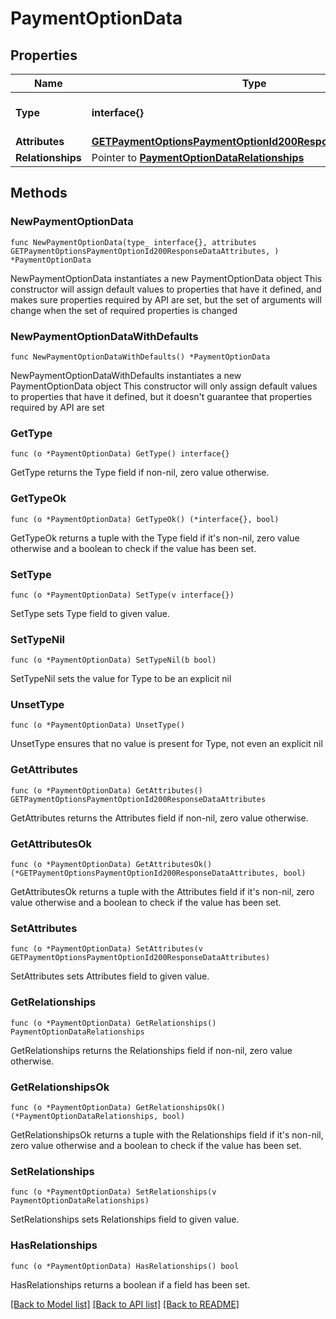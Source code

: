 # PaymentOptionData

## Properties

Name | Type | Description | Notes
------------ | ------------- | ------------- | -------------
**Type** | **interface{}** | The resource&#39;s type | 
**Attributes** | [**GETPaymentOptionsPaymentOptionId200ResponseDataAttributes**](GETPaymentOptionsPaymentOptionId200ResponseDataAttributes.md) |  | 
**Relationships** | Pointer to [**PaymentOptionDataRelationships**](PaymentOptionDataRelationships.md) |  | [optional] 

## Methods

### NewPaymentOptionData

`func NewPaymentOptionData(type_ interface{}, attributes GETPaymentOptionsPaymentOptionId200ResponseDataAttributes, ) *PaymentOptionData`

NewPaymentOptionData instantiates a new PaymentOptionData object
This constructor will assign default values to properties that have it defined,
and makes sure properties required by API are set, but the set of arguments
will change when the set of required properties is changed

### NewPaymentOptionDataWithDefaults

`func NewPaymentOptionDataWithDefaults() *PaymentOptionData`

NewPaymentOptionDataWithDefaults instantiates a new PaymentOptionData object
This constructor will only assign default values to properties that have it defined,
but it doesn't guarantee that properties required by API are set

### GetType

`func (o *PaymentOptionData) GetType() interface{}`

GetType returns the Type field if non-nil, zero value otherwise.

### GetTypeOk

`func (o *PaymentOptionData) GetTypeOk() (*interface{}, bool)`

GetTypeOk returns a tuple with the Type field if it's non-nil, zero value otherwise
and a boolean to check if the value has been set.

### SetType

`func (o *PaymentOptionData) SetType(v interface{})`

SetType sets Type field to given value.


### SetTypeNil

`func (o *PaymentOptionData) SetTypeNil(b bool)`

 SetTypeNil sets the value for Type to be an explicit nil

### UnsetType
`func (o *PaymentOptionData) UnsetType()`

UnsetType ensures that no value is present for Type, not even an explicit nil
### GetAttributes

`func (o *PaymentOptionData) GetAttributes() GETPaymentOptionsPaymentOptionId200ResponseDataAttributes`

GetAttributes returns the Attributes field if non-nil, zero value otherwise.

### GetAttributesOk

`func (o *PaymentOptionData) GetAttributesOk() (*GETPaymentOptionsPaymentOptionId200ResponseDataAttributes, bool)`

GetAttributesOk returns a tuple with the Attributes field if it's non-nil, zero value otherwise
and a boolean to check if the value has been set.

### SetAttributes

`func (o *PaymentOptionData) SetAttributes(v GETPaymentOptionsPaymentOptionId200ResponseDataAttributes)`

SetAttributes sets Attributes field to given value.


### GetRelationships

`func (o *PaymentOptionData) GetRelationships() PaymentOptionDataRelationships`

GetRelationships returns the Relationships field if non-nil, zero value otherwise.

### GetRelationshipsOk

`func (o *PaymentOptionData) GetRelationshipsOk() (*PaymentOptionDataRelationships, bool)`

GetRelationshipsOk returns a tuple with the Relationships field if it's non-nil, zero value otherwise
and a boolean to check if the value has been set.

### SetRelationships

`func (o *PaymentOptionData) SetRelationships(v PaymentOptionDataRelationships)`

SetRelationships sets Relationships field to given value.

### HasRelationships

`func (o *PaymentOptionData) HasRelationships() bool`

HasRelationships returns a boolean if a field has been set.


[[Back to Model list]](../README.md#documentation-for-models) [[Back to API list]](../README.md#documentation-for-api-endpoints) [[Back to README]](../README.md)



